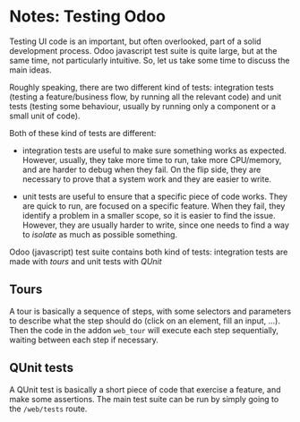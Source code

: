 # Notes: Testing Odoo

Testing UI code is an important, but often overlooked, part of a solid development
process. Odoo javascript test suite is quite large, but at the same time, not
particularly intuitive. So, let us take some time to discuss the main ideas.

Roughly speaking, there are two different kind of tests: integration tests (testing
a feature/business flow, by running all the relevant code) and unit tests (testing
some behaviour, usually by running only a component or a small unit of code).

Both of these kind of tests are different:

- integration tests are useful to make sure something works as expected. However,
  usually, they take more time to run, take more CPU/memory, and are harder to
  debug when they fail. On the flip side, they are necessary to prove that a system
  work and they are easier to write.

- unit tests are useful to ensure that a specific piece of code works. They are
  quick to run, are focused on a specific feature. When they fail, they identify
  a problem in a smaller scope, so it is easier to find the issue. However, they
  are usually harder to write, since one needs to find a way to _isolate_ as much
  as possible something.

Odoo (javascript) test suite contains both kind of tests: integration tests are
made with _tours_ and unit tests with _QUnit_

## Tours

A tour is basically a sequence of steps, with some selectors and parameters to
describe what the step should do (click on an element, fill an input, ...). Then
the code in the addon `web_tour` will execute each step sequentially, waiting
between each step if necessary.

## QUnit tests

A QUnit test is basically a short piece of code that exercise a feature, and
make some assertions. The main test suite can be run by simply going to the
`/web/tests` route.
